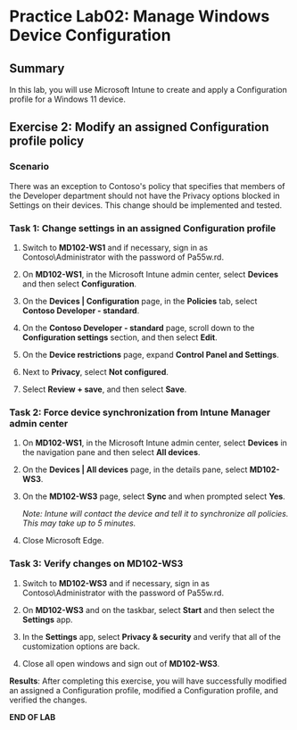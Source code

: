 # Practice Lab02: Manage Windows Device Configuration

## Summary

In this lab, you will use Microsoft Intune to create and apply a Configuration profile for a Windows 11 device.

## Exercise 2: Modify an assigned Configuration profile policy  

### Scenario

There was an exception to Contoso's policy that specifies that members of the Developer department should not have the Privacy options blocked in Settings on their devices. This change should be implemented and tested.

### Task 1: Change settings in an assigned Configuration profile

1. Switch to **MD102-WS1** and if necessary, sign in as Contoso\Administrator with the password of Pa55w.rd.

2. On **MD102-WS1**, in the Microsoft Intune admin center, select **Devices** and then select **Configuration**. 

3. On the **Devices | Configuration** page, in the **Policies** tab, select **Contoso Developer -  standard**.

4. On the **Contoso Developer -  standard** page, scroll down to the **Configuration settings** section, and then select **Edit**.

5. On the **Device restrictions** page, expand **Control Panel and Settings**. 

6. Next to **Privacy**, select **Not configured**. 

7. Select **Review + save**, and then select **Save**.

### Task 2: Force device synchronization from Intune Manager admin center

1. On **MD102-WS1**, in the Microsoft Intune admin center, select **Devices** in the navigation pane and then select **All devices**.
    
2. On the **Devices | All devices** page, in the details pane, select **MD102-WS3**. 
    
3. On the **MD102-WS3** page, select **Sync** and when prompted select **Yes**. 

   _Note: Intune will contact the device and tell it to synchronize all policies. This may take up to 5 minutes._

4. Close Microsoft Edge.

### Task 3: Verify changes on MD102-WS3

1. Switch to **MD102-WS3** and if necessary, sign in as Contoso\Administrator with the password of Pa55w.rd.

2. On **MD102-WS3** and on the taskbar, select **Start** and then select the **Settings** app.

3. In the **Settings** app, select **Privacy & security** and verify that all of the customization options are back.

4. Close all open windows and sign out of **MD102-WS3**.

**Results**: After completing this exercise, you will have successfully modified an assigned a Configuration profile, modified a Configuration profile, and verified the changes.

**END OF LAB**